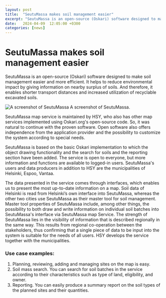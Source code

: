 ```yaml
---
layout: post  
title:  "SeutuMassa makes soil management easier"  
excerpt: "SeutuMassa is an open-source (Oskari) software designed to make soil management easier and more efficient"
date:   2024-04-09  12:05:00 +0300
categories: [news]
---  
```


# SeutuMassa makes soil management easier

SeutuMassa is an open-source (Oskari) software designed to make soil management easier and more efficient. It helps to reduce environmental impact by giving information on nearby surplus of soils. And therefore, it enables shorter transport distances and increased utilization of recyclable excavated soils. 

![A screenshot of SeutuMassa](https://github.com/rekjuh/oskariorg.github.io/assets/87303508/5e97c1e4-c8a6-4fc9-826a-9ebc8c20f43a)
A screenshot of SeutuMassa.

SeutuMassa map service is maintained by HSY, who also has other map services implemented using Oskari.org's open-source code. So, it was natural to continue with the proven software. Open software also offers independence from the application provider and the possibility to customize the system according to special needs.  
 
SeutuMassa is based on the basic Oskari implementation to which the object drawing functionality and the search for soils and the reporting section have been added. The service is open to everyone, but more information and functions are available to logged-in users. SeutuMassa's users and data producers in addition to HSY are the municipalities of Helsinki, Espoo, Vantaa. 
 
The data presented in the service comes through interfaces, which enables us to present the most up-to-date information on a map. Soil data of Helsinki is read from Helsinki’s own interface into SeutuMassa, whereas the other two cities use SeutuMassa as their master tool for soil management. Master tool properties of SeutuMassa include, among other things, the possibility to both draw and write information on individual soil batches into SeutuMassa's interface via SeutuMassa map Service. The strength of SeutuMassa lies in the visibility of information that is described regionally in the same way. This results from regional co-operation between the stakeholders, thus confirming that a single piece of data to be input into the system is suitable for the needs of all users. HSY develops the service together with the municipalities. 

### Use case examples:
1. Planning, reviewing, adding and managing sites on the map is easy. 
2. Soil mass search. You can search for soil batches in the service according to their characteristics such as type of land, eligibility, and owner. 
3. Reporting. You can easily produce a summary report on the soil types of the planned sites and their quantities. 
